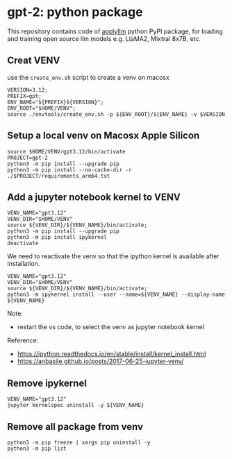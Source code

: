 # gpt-2: python package
This repository contains code of [applyllm](https://pypi.org/project/applyllm/) python PyPI package, for loading and training open source llm models e.g. LlaMA2, Mixtral 8x7B, etc.

## Creat VENV
use the `create_env.sh` script to create a venv on macosx

```shell
VERSION=3.12;
PREFIX=gpt;
ENV_NAME="${PREFIX}${VERSION}";
ENV_ROOT="$HOME/VENV";
source ./envtools/create_env.sh -p ${ENV_ROOT}/${ENV_NAME} -v $VERSION
```

## Setup a local venv on Macosx Apple Silicon
```shell
source $HOME/VENV/gpt3.12/bin/activate
PROJECT=gpt-2
python3 -m pip install --upgrade pip
python3 -m pip install --no-cache-dir -r ./$PROJECT/requirements_arm64.txt
```

## Add a jupyter notebook kernel to VENV
```shell
VENV_NAME="gpt3.12"
VENV_DIR="$HOME/VENV"
source ${VENV_DIR}/${VENV_NAME}/bin/activate;
python3 -m pip install --upgrade pip
python3 -m pip install ipykernel
deactivate
```

We need to reactivate the venv so that the ipython kernel is available after installation.
```shell
VENV_NAME="gpt3.12"
VENV_DIR="$HOME/VENV"
source ${VENV_DIR}/${VENV_NAME}/bin/activate;
python3 -m ipykernel install --user --name=${VENV_NAME} --display-name ${VENV_NAME}
```
Note: 
* restart the vs code, to select the venv as jupyter notebook kernel

Reference:
* https://ipython.readthedocs.io/en/stable/install/kernel_install.html
* https://anbasile.github.io/posts/2017-06-25-jupyter-venv/

## Remove ipykernel
```shell
VENV_NAME="gpt3.12"
jupyter kernelspec uninstall -y ${VENV_NAME}
```

## Remove all package from venv
```shell 
python3 -m pip freeze | xargs pip uninstall -y
python3 -m pip list
```